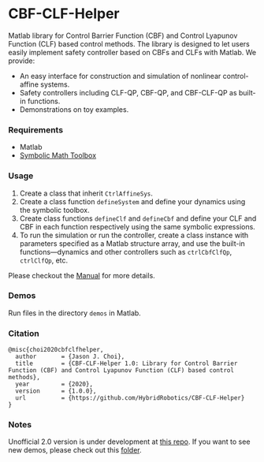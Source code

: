 # CBF-CLF-Helper
Matlab library for Control Barrier Function (CBF) and Control Lyapunov Function (CLF) based control methods. The library is designed to let users easily implement safety controller based on CBFs and CLFs with Matlab. We provide:
- An easy interface for construction and simulation of nonlinear control-affine systems.
- Safety controllers including CLF-QP, CBF-QP, and CBF-CLF-QP as built-in functions.
- Demonstrations on toy examples.


### Requirements
- Matlab
- [Symbolic Math Toolbox](https://www.mathworks.com/products/symbolic.html)

### Usage
1. Create a class that inherit `CtrlAffineSys`.
2. Create a class function `defineSystem` and define your dynamics using the symbolic toolbox.
3. Create class functions `defineClf` and `defineCbf` and define your CLF and CBF in each function respectively using the same symbolic expressions.
4. To run the simulation or run the controller, create a class instance with parameters specified as a Matlab structure array, and use the built-in functions—dynamics and other controllers such as `ctrlCbfClfQp`, `ctrlClfQp`, etc.

Please checkout the [Manual](https://github.com/HybridRobotics/CBF-CLF-Helper/blob/master/Manual_v1.pdf) for more details.

### Demos
Run files in the directory `demos` in Matlab.

### Citation
```
@misc{choi2020cbfclfhelper,
  author       = {Jason J. Choi},
  title        = {CBF-CLF-Helper 1.0: Library for Control Barrier Function (CBF) and Control Lyapunov Function (CLF) based control methods},
  year         = {2020},
  version      = {1.0.0},
  url          = {https://github.com/HybridRobotics/CBF-CLF-Helper}
}
```

### Notes
Unofficial 2.0 version is under development at [this repo](https://github.com/ChoiJangho/CBF-CLF-Helper).
If you want to see new demos, please check out this [folder](https://github.com/ChoiJangho/CBF-CLF-Helper/tree/feedback_linearization/demos).
